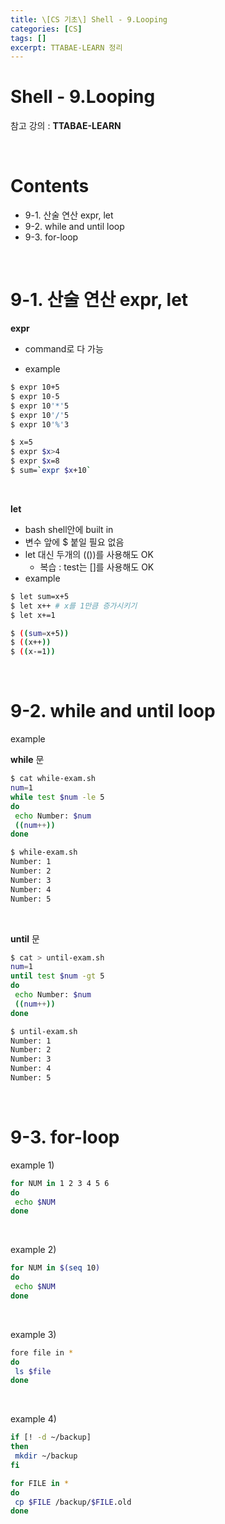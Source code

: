 ```yaml
---
title: \[CS 기초\] Shell - 9.Looping
categories: [CS]
tags: []
excerpt: TTABAE-LEARN 정리
---
```


# Shell - 9.Looping

<script src="https://cdn.mathjax.org/mathjax/latest/MathJax.js?config=TeX-AMS-MML_HTMLorMML" type="text/javascript"></script>

참고 강의 : **TTABAE-LEARN**

<br>

# Contents

- 9-1. 산술 연산 expr, let
- 9-2. while and until loop
- 9-3. for-loop

<br>

# 9-1. 산술 연산 expr, let

**expr**

- command로 다 가능

- example

```bash
$ expr 10+5
$ expr 10-5
$ expr 10'*'5
$ expr 10'/'5
$ expr 10'%'3

$ x=5
$ expr $x>4
$ expr $x=8
$ sum=`expr $x+10`
```

<br>

**let**

- bash shell안에 built in
- 변수 앞에 $ 붙일 필요 없음
- let 대신 두개의 (())를 사용해도 OK
  - 복습 : test는 []를 사용해도 OK
- example

```bash
$ let sum=x+5
$ let x++ # x를 1만큼 증가시키기
$ let x+=1

$ ((sum=x+5))
$ ((x++))
$ ((x-=1))
```

<br>

# 9-2. while and until loop

example

**while** 문

```bash
$ cat while-exam.sh
num=1
while test $num -le 5
do
 echo Number: $num
 ((num++))
done
```

```bash
$ while-exam.sh
Number: 1
Number: 2
Number: 3
Number: 4
Number: 5
```

<br>

**until** 문

```bash
$ cat > until-exam.sh
num=1
until test $num -gt 5
do 
 echo Number: $num
 ((num++))
done
```

```bash
$ until-exam.sh
Number: 1
Number: 2
Number: 3
Number: 4
Number: 5
```

<br>

# 9-3. for-loop

example 1)

```bash
for NUM in 1 2 3 4 5 6
do 
 echo $NUM
done
```

<br>

example 2)

```bash
for NUM in $(seq 10)
do 
 echo $NUM
done
```

<br>

example 3)

```bash
fore file in *
do
 ls $file
done
```

<br>

example 4)

```bash
if [! -d ~/backup]
then
 mkdir ~/backup
fi

for FILE in *
do
 cp $FILE /backup/$FILE.old
done
```

